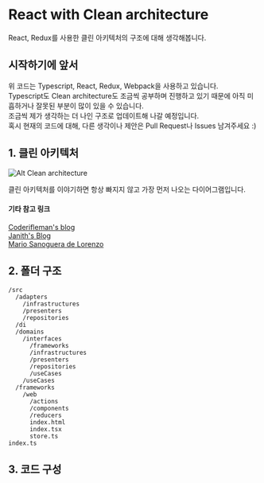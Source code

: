 # React with Clean architecture

React, Redux를 사용한 클린 아키텍처의 구조에 대해 생각해봅니다.

## 시작하기에 앞서

위 코드는 Typescript, React, Redux, Webpack을 사용하고 있습니다.  
Typescript도 Clean architecture도 조금씩 공부하며 진행하고 있기 때문에 아직 미흡하거나 잘못된 부분이 많이 있을 수 있습니다.  
조금씩 제가 생각하는 더 나인 구조로 업데이트해 나갈 예정입니다.  
혹시 현재의 코드에 대해, 다른 생각이나 제안은 Pull Request나 Issues 남겨주세요 :)

## 1. 클린 아키텍처

![Alt Clean architecture](https://falsy.me/wp-content/uploads/2020/01/the-clean-architecture.jpg)

클린 아키텍처를 이야기하면 항상 빠지지 않고 가장 먼저 나오는 다이어그램입니다.  

#### 기타 참고 링크

[Coderifleman's blog](https://blog.coderifleman.com/2017/12/18/the-clean-architecture/)  
[Janith's Blog](https://janithl.github.io/2019/10/react-clean-architecture-part-2/)  
[Mario Sanoguera de Lorenzo](https://proandroiddev.com/clean-architecture-data-flow-dependency-rule-615ffdd79e29)

## 2. 폴더 구조
```
/src
  /adapters
    /infrastructures
    /presenters
    /repositories
  /di
  /domains
    /interfaces
      /frameworks
      /infrastructures
      /presenters
      /repositories
      /useCases
    /useCases
  /frameworks
    /web
      /actions
      /components
      /reducers
      index.html
      index.tsx
      store.ts
index.ts
```

## 3. 코드 구성
